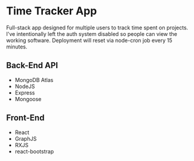 # Time Tracker App

Full-stack app designed for multiple users to track time spent on projects. I've intentionally left the auth system disabled so people can view the working software. Deployment will reset via node-cron job every 15 minutes.

## Back-End API

- MongoDB Atlas
- NodeJS
- Express
- Mongoose

## Front-End

- React
- GraphJS
- RXJS
- react-bootstrap
